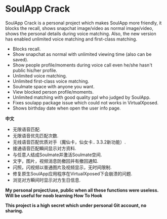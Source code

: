 # SoulApp Crack

SoulApp Crack is a personal project which makes SoulApp more friendly, it blocks the recall, shows snapchat image/video as normal image/video, shows the personal details during voice matching.
Also, the new version has enabled unlimited voice matching and first-class matching.
  - Blocks recall. 
  - Show snapchat as normal with unlimited viewing time (also can be saved).
  - Show people profile/moments during voice call even he/she hasn't public his/her profile.
  - Unlimited voice matching.
  - Unlimited first-class voice matching.
  - Soulmate space with anyone you want.
  - View blocked person profile/moments.
  - Unlimited matching with good quality ppl who judged by SoulApp.
  - Fixes soulapp package issue which could not works in VirtualXposed.
  - Shows birthday date when open the user info page.

**中文**

  - 无限语音匹配. 
  - 无限语音优先匹配次数.
  - 无线语音匹配优质对手（魔仙卡，仙女卡.. 3.3.2新功能）.
  - 接通语音匹配瞬间显示对方资料.
  - 与任意人结成Soulmate并激活Soulmate空间.
  - 文字，图片，视频消息防撤回并有撤回通知.
  - 闪照，闪视频以普通图片及视频显示，无时间限制.
  - 修复原生SoulApp应用程序在VirtualXposed下会崩溃的问题.
  - 浏览对方瞬间时显示对方生日信息.

**My personal project/use, public when all these functions were useless.**
**Will be useful for noob learning How To Hook**

**This project is a high secret which under personal Git account, no sharing.**
